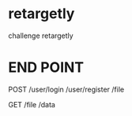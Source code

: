 # retargetly
challenge retargetly
# END POINT 
POST 
/user/login
/user/register
/file 

GET 
 /file
 /data 

